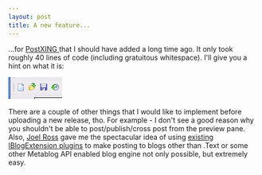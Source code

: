 ```yaml
---
layout: post
title: A new feature...
---
```

<p>...for <a href="http://PostXING.url123.com/main">PostXING </a>that I should 
have added a long time ago. It only took roughly 40 lines of code (including 
gratuitous whitespace). I'll give you a hint on what it is:</p>
<p><img alt="" hspace="0" src="/assets/images/loadorsavepost.gif" align="baseline" border="0" /></p>
<p>There are a couple of other things that I would like to implement before 
uploading a new release, tho. For example - I don't see a good reason why you 
shouldn't be able to post/publish/cross post from the preview pane. Also, <a href="http://rosscode.com/Blog/index.php">Joel Ross</a> gave me the 
spectacular idea of using <a href="http://newsgator.com/plugins/">existing 
IBlogExtension plugins</a> to make posting to blogs other than .Text or some 
other Metablog API enabled blog engine not only possible, but extremely 
easy.</p>